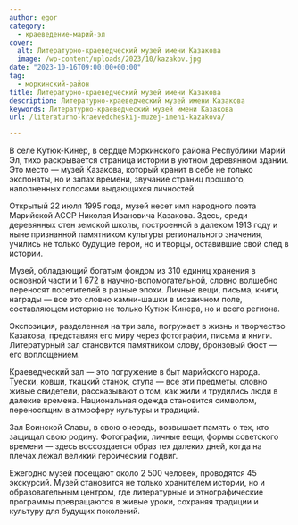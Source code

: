 ```yaml
---
author: egor
category:
  - краеведение-марий-эл
cover:
  alt: Литературно-краеведческий музей имени Казакова
  image: /wp-content/uploads/2023/10/kazakov.jpg
date: "2023-10-16T09:00:00+00:00"
tag:
  - моркинский-район
title: Литературно-краеведческий музей имени Казакова
description: Литературно-краеведческий музей имени Казакова
keywords: Литературно-краеведческий музей имени Казакова
url: /literaturno-kraevedcheskij-muzej-imeni-kazakova/

---
```

В селе Кутюк-Кинер, в сердце Моркинского района Республики Марий Эл, тихо раскрывается страница истории в уютном деревянном здании. Это место — музей Казакова, который хранит в себе не только экспонаты, но и запах времени, звучание страниц прошлого, наполненных голосами выдающихся личностей.

Открытый 22 июля 1995 года, музей несет имя народного поэта Марийской АССР Николая Ивановича Казакова. Здесь, среди деревянных стен земской школы, построенной в далеком 1913 году и ныне признанной памятником культуры регионального значения, учились не только будущие герои, но и творцы, оставившие свой след в истории.

Музей, обладающий богатым фондом из 310 единиц хранения в основной части и 1 672 в научно-вспомогательной, словно волшебно переносят посетителей в разные эпохи. Личные вещи, письма, книги, награды — все это словно камни-шашки в мозаичном поле, составляющем историю не только Кутюк-Кинера, но и всего региона.

Экспозиция, разделенная на три зала, погружает в жизнь и творчество Казакова, представляя его миру через фотографии, письма и книги. Литературный зал становится памятником слову, бронзовый бюст — его воплощением.

Краеведческий зал — это погружение в быт марийского народа. Туески, ковши, ткацкий станок, ступа — все эти предметы, словно живые свидетели, рассказывают о том, как жили и трудились люди в далекие времена. Национальная одежда становится символом, переносящим в атмосферу культуры и традиций.

Зал Воинской Славы, в свою очередь, возвышает память о тех, кто защищал свою родину. Фотографии, личные вещи, формы советского времени — здесь воссоздается образ тех далеких дней, когда на плечах лежал великий героический подвиг.

Ежегодно музей посещают около 2 500 человек, проводятся 45 экскурсий. Музей становится не только хранителем истории, но и образовательным центром, где литературные и этнографические программы превращаются в живые уроки, сохраняя традиции и культуру для будущих поколений.
